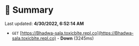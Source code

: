 # 📖 Summary
Last updated: **4/30/2022, 6:52:14 AM**

- `GET` [https://Bhadwa-sala.toxicblte.repl.co](https://Bhadwa-sala.toxicblte.repl.co) - **Down** (3245ms)
